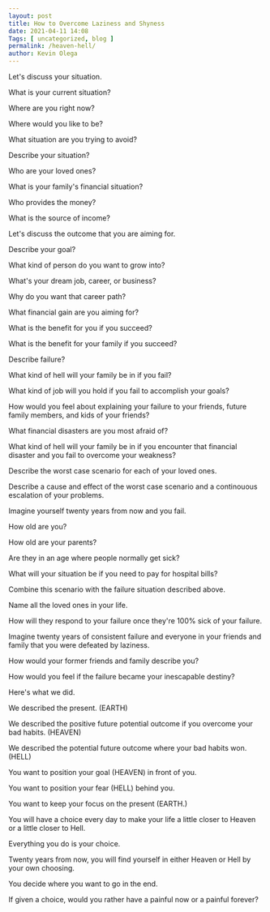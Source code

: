 ```yaml
--- 
layout: post 
title: How to Overcome Laziness and Shyness
date: 2021-04-11 14:08
Tags: [ uncategorized, blog ]
permalink: /heaven-hell/ 
author: Kevin Olega 
--- 
```

Let's discuss your situation.

What is your current situation?

Where are you right now?

Where would you like to be?

What situation are you trying to avoid?

Describe your situation?

Who are your loved ones?

What is your family's financial situation?

Who provides the money?

What is the source of income?

Let's discuss the outcome that you are aiming for.

Describe your goal?

What kind of person do you want to grow into?

What's your dream job, career, or business?

Why do you want that career path?

What financial gain are you aiming for?

What is the benefit for you if you succeed?

What is the benefit for your family if you succeed?


Describe failure?

What kind of hell will your family be in if you fail?

What kind of job will you hold if you fail to accomplish your goals?

How would you feel about explaining your failure to your friends, future family members, and kids of your friends?

What financial disasters are you most afraid of?

What kind of hell will your family be in if you encounter that financial disaster and you fail to overcome your weakness?

Describe the worst case scenario for each of your loved ones.

Describe a cause and effect of the worst case scenario and a continouous escalation of your problems.




Imagine yourself twenty years from now and you fail.

How old are you?

How old are your parents?

Are they in an age where people normally get sick?

What will your situation be if you need to pay for hospital bills?

Combine this scenario with the failure situation described above. 

Name all the loved ones in your life.

How will they respond to your failure once they're 100% sick of your failure.

Imagine twenty years of consistent failure and everyone in your friends and family that you were defeated by laziness.

How would your former friends and family describe you?


How would you feel if the failure became your inescapable destiny? 


Here's what we did.

We described the present. (EARTH)

We described the positive future potential outcome if you overcome your bad habits. (HEAVEN)

We described the potential future outcome where your bad habits won. (HELL)

You want to position your goal (HEAVEN) in front of you.

You want to position your fear (HELL) behind you.

You want to keep your focus on the present (EARTH.)

You will have a choice every day to make your life a little closer to Heaven or a little closer to Hell.

Everything you do is your choice.

Twenty years from now, you will find yourself in either Heaven or Hell by your own choosing.

You decide where you want to go in the end.

If given a choice, would you rather have a painful now or a painful forever?